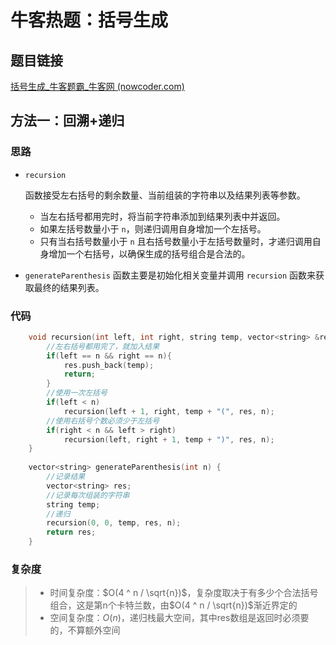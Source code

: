 # 牛客热题：括号生成

## 题目链接

[括号生成_牛客题霸_牛客网 (nowcoder.com)](https://www.nowcoder.com/practice/c9addb265cdf4cdd92c092c655d164ca?tpId=295&tqId=725&ru=/exam/oj&qru=/ta/format-top101/question-ranking&sourceUrl=%2Fexam%2Foj%3Fpage%3D1%26tab%3D%E7%AE%97%E6%B3%95%E7%AF%87%26topicId%3D365)

## 方法一：回溯+递归

### 思路

- `recursion`

   

  函数接受左右括号的剩余数量、当前组装的字符串以及结果列表等参数。

  - 当左右括号都用完时，将当前字符串添加到结果列表中并返回。
  - 如果左括号数量小于 `n`，则递归调用自身增加一个左括号。
  - 只有当右括号数量小于 `n` 且右括号数量小于左括号数量时，才递归调用自身增加一个右括号，以确保生成的括号组合是合法的。

- `generateParenthesis` 函数主要是初始化相关变量并调用 `recursion` 函数来获取最终的结果列表。

### 代码

```cpp
    void recursion(int left, int right, string temp, vector<string> &res, int n){
        //左右括号都用完了，就加入结果
        if(left == n && right == n){ 
            res.push_back(temp);
            return;
        }
        //使用一次左括号
        if(left < n) 
            recursion(left + 1, right, temp + "(", res, n);
        //使用右括号个数必须少于左括号
        if(right < n && left > right) 
            recursion(left, right + 1, temp + ")", res, n);
    }
    
    vector<string> generateParenthesis(int n) {
        //记录结果
        vector<string> res; 
        //记录每次组装的字符串
        string temp; 
        //递归
        recursion(0, 0, temp, res, n); 
        return res;
    }
```

### 复杂度

> - 时间复杂度：$O(4 ^ n /  \sqrt{n})$，复杂度取决于有多少个合法括号组合，这是第n个卡特兰数，由$O(4 ^ n /  \sqrt{n})$渐近界定的
> - 空间复杂度：*O*(*n*)，递归栈最大空间，其中res数组是返回时必须要的，不算额外空间

